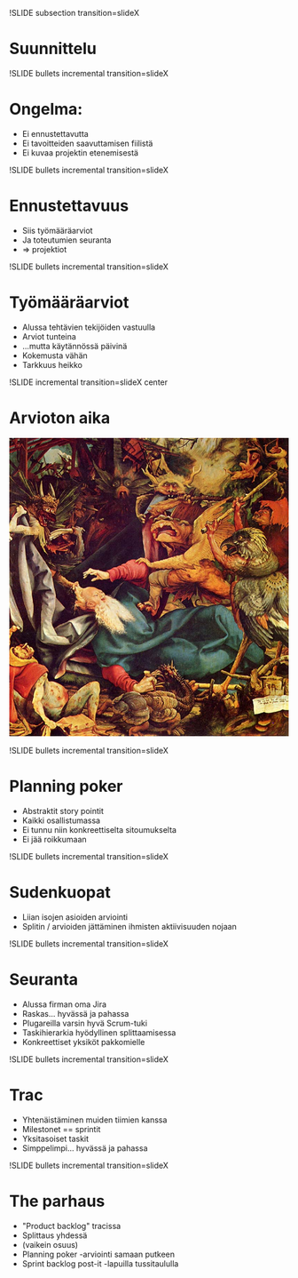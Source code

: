 !SLIDE subsection transition=slideX
# Suunnittelu #

!SLIDE  bullets incremental transition=slideX
# Ongelma: #

* Ei ennustettavutta
* Ei tavoitteiden saavuttamisen fiilistä
* Ei kuvaa projektin etenemisestä

!SLIDE bullets incremental transition=slideX
# Ennustettavuus #

* Siis työmääräarviot
* Ja toteutumien seuranta
* => projektiot

!SLIDE bullets incremental transition=slideX
# Työmääräarviot #

* Alussa tehtävien tekijöiden vastuulla
* Arviot tunteina
* ...mutta käytännössä päivinä
* Kokemusta vähän
* Tarkkuus heikko

!SLIDE incremental transition=slideX center
# Arvioton aika #

<img src="bosch.jpg"/>

!SLIDE bullets incremental transition=slideX
# Planning poker #

* Abstraktit story pointit
* Kaikki osallistumassa
* Ei tunnu niin konkreettiselta sitoumukselta
* Ei jää roikkumaan

!SLIDE bullets incremental transition=slideX
# Sudenkuopat #

* Liian isojen asioiden arviointi
* Splitin / arvioiden jättäminen ihmisten aktiivisuuden nojaan

!SLIDE bullets incremental transition=slideX
# Seuranta #

* Alussa firman oma Jira
* Raskas... hyvässä ja pahassa
* Plugareilla varsin hyvä Scrum-tuki
* Taskihierarkia hyödyllinen splittaamisessa
* Konkreettiset yksiköt pakkomielle

!SLIDE bullets incremental transition=slideX
# Trac #

* Yhtenäistäminen muiden tiimien kanssa
* Milestonet == sprintit
* Yksitasoiset taskit
* Simppelimpi... hyvässä ja pahassa

!SLIDE bullets incremental transition=slideX
# The parhaus #

* "Product backlog" tracissa
* Splittaus yhdessä
* (vaikein osuus)
* Planning poker -arviointi samaan putkeen
* Sprint backlog post-it -lapuilla tussitaululla
